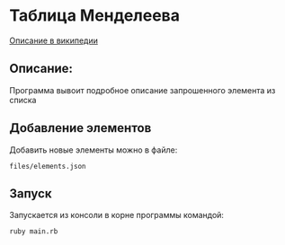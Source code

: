 # Таблица Менделеева
[Описание в википедии](https://ru.wikipedia.org/wiki/%D0%A1%D0%BF%D0%B8%D1%81%D0%BE%D0%BA_%D1%85%D0%B8%D0%BC%D0%B8%D1%87%D0%B5%D1%81%D0%BA%D0%B8%D1%85_%D1%8D%D0%BB%D0%B5%D0%BC%D0%B5%D0%BD%D1%82%D0%BE%D0%B2)

## Описание:
Программа вывоит подробное описание запрошенного элемента из списка

## Добавление элементов
Добавить новые элементы можно в файле: 
```
files/elements.json
```

## Запуск
Запускается из консоли в корне программы командой:
```
ruby main.rb
```
